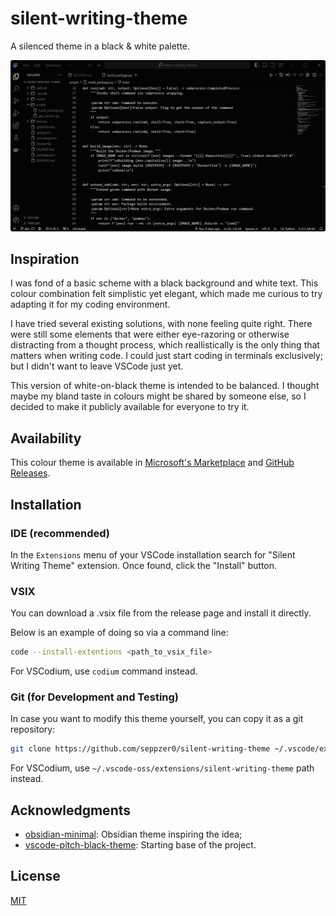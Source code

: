 # silent-writing-theme

A silenced theme in a black & white palette.

![demo](https://raw.githubusercontent.com/seppzer0/silent-writing-theme/main/assets/demo.png)

## Inspiration

I was fond of a basic scheme with a black background and white text. This colour combination felt simplistic yet elegant, which made me curious to try adapting it for my coding environment.

I have tried several existing solutions, with none feeling quite right. There were still some elements that were either eye-razoring or otherwise distracting from a thought process, which reallistically is the only thing that matters when writing code. I could just start coding in terminals exclusively; but I didn't want to leave VSCode just yet.

This version of white-on-black theme is intended to be balanced. I thought maybe my bland taste in colours might be shared by someone else, so I decided to make it publicly available for everyone to try it.

## Availability

This colour theme is available in [Microsoft's Marketplace](https://marketplace.visualstudio.com/items?itemName=seppzer0.silent-writing-theme) and [GitHub Releases](https://github.com/seppzer0/silent-writing-theme/releases).

## Installation

### IDE (recommended)

In the `Extensions` menu of your VSCode installation search for "Silent Writing Theme" extension. Once found, click the "Install" button.

### VSIX

You can download a .vsix file from the release page and install it directly.

Below is an example of doing so via a command line:

```sh
code --install-extentions <path_to_vsix_file>
```

For VSCodium, use `codium` command instead.

### Git (for Development and Testing)

In case you want to modify this theme yourself, you can copy it as a git repository:

```sh
git clone https://github.com/seppzer0/silent-writing-theme ~/.vscode/extensions/silent-writing-theme
```

For VSCodium, use `~/.vscode-oss/extensions/silent-writing-theme` path instead.

## Acknowledgments

- [obsidian-minimal](https://github.com/kepano/obsidian-minimal): Obsidian theme inspiring the idea;
- [vscode-pitch-black-theme](https://github.com/ViktorQvarfordt/vscode-pitch-black-theme): Starting base of the project.

## License

[MIT](https://github.com/seppzer0/silent-writing-theme/blob/main/LICENSE.md)
